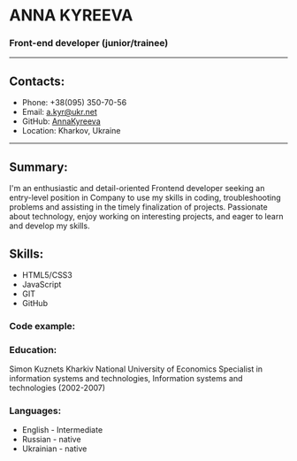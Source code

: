 # **ANNA KYREEVA**

### Front-end developer (junior/trainee)

---

## Contacts:

- Phone: +38(095) 350-70-56
- Email: a.kyr@ukr.net
- GitHub: [AnnaKyreeva](https://github.com/AnnaKyreeva/)
- Location: Kharkov, Ukraine

---

## Summary:

I'm an enthusiastic and detail-oriented Frontend developer seeking an entry-level position in Company to use my skills in coding, troubleshooting problems and assisting in the timely finalization of projects. Passionate about technology, enjoy working on interesting projects, and eager to learn and develop my skills.

## Skills:

- HTML5/CSS3
- JavaScript
- GIT
- GitHub

### Code example:

### Education:

Simon Kuznets Kharkiv National University of Economics
Specialist in information systems and technologies,
Information systems and technologies (2002-2007)

### Languages:

- English - Intermediate
- Russian - native
- Ukrainian - native
